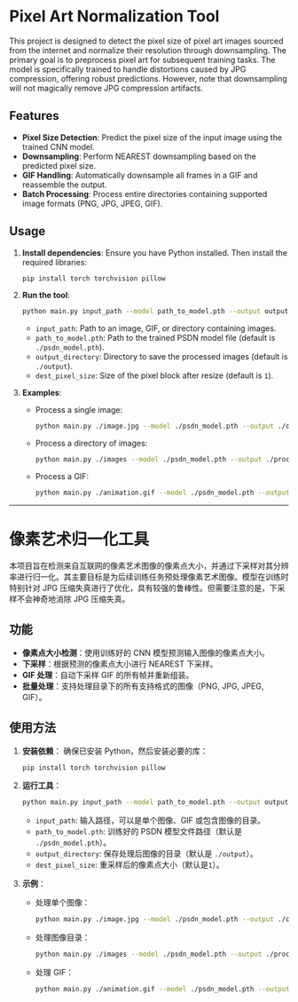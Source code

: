 # Pixel Art Normalization Tool

This project is designed to detect the pixel size of pixel art images sourced from the internet and normalize their resolution through downsampling. The primary goal is to preprocess pixel art for subsequent training tasks. The model is specifically trained to handle distortions caused by JPG compression, offering robust predictions. However, note that downsampling will not magically remove JPG compression artifacts.

## Features

- **Pixel Size Detection**: Predict the pixel size of the input image using the trained CNN model.
- **Downsampling**: Perform NEAREST downsampling based on the predicted pixel size.
- **GIF Handling**: Automatically downsample all frames in a GIF and reassemble the output.
- **Batch Processing**: Process entire directories containing supported image formats (PNG, JPG, JPEG, GIF).

## Usage

1. **Install dependencies**:
   Ensure you have Python installed. Then install the required libraries:
   ```bash
   pip install torch torchvision pillow
   ```

2. **Run the tool**:
   ```bash
   python main.py input_path --model path_to_model.pth --output output_directory --dest_pixel_size dest_pixel_size
   ```

   - `input_path`: Path to an image, GIF, or directory containing images.
   - `path_to_model.pth`: Path to the trained PSDN model file (default is `./psdn_model.pth`).
   - `output_directory`: Directory to save the processed images (default is `./output`).
   - `dest_pixel_size`: Size of the pixel block after resize (default is `1`).

3. **Examples**:
   - Process a single image:
     ```bash
     python main.py ./image.jpg --model ./psdn_model.pth --output ./output
     ```
   - Process a directory of images:
     ```bash
     python main.py ./images --model ./psdn_model.pth --output ./processed_images
     ```
   - Process a GIF:
     ```bash
     python main.py ./animation.gif --model ./psdn_model.pth --output ./output
     ```

---

# 像素艺术归一化工具

本项目旨在检测来自互联网的像素艺术图像的像素点大小，并通过下采样对其分辨率进行归一化。其主要目标是为后续训练任务预处理像素艺术图像。模型在训练时特别针对 JPG 压缩失真进行了优化，具有较强的鲁棒性。但需要注意的是，下采样不会神奇地消除 JPG 压缩失真。

## 功能

- **像素点大小检测**：使用训练好的 CNN 模型预测输入图像的像素点大小。
- **下采样**：根据预测的像素点大小进行 NEAREST 下采样。
- **GIF 处理**：自动下采样 GIF 的所有帧并重新组装。
- **批量处理**：支持处理目录下的所有支持格式的图像（PNG, JPG, JPEG, GIF）。

## 使用方法

1. **安装依赖**：
   确保已安装 Python，然后安装必要的库：
   ```bash
   pip install torch torchvision pillow
   ```

2. **运行工具**：
   ```bash
   python main.py input_path --model path_to_model.pth --output output_directory --dest_pixel_size dest_pixel_size
   ```

   - `input_path`: 输入路径，可以是单个图像、GIF 或包含图像的目录。
   - `path_to_model.pth`: 训练好的 PSDN 模型文件路径（默认是 `./psdn_model.pth`）。
   - `output_directory`: 保存处理后图像的目录（默认是 `./output`）。
   - `dest_pixel_size`: 重采样后的像素点大小（默认是`1`）。

3. **示例**：
   - 处理单个图像：
     ```bash
     python main.py ./image.jpg --model ./psdn_model.pth --output ./output
     ```
   - 处理图像目录：
     ```bash
     python main.py ./images --model ./psdn_model.pth --output ./processed_images
     ```
   - 处理 GIF：
     ```bash
     python main.py ./animation.gif --model ./psdn_model.pth --output ./output
     ```

